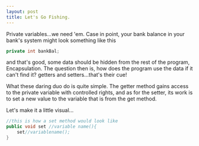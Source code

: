 ```yaml
---
layout: post
title: Let's Go Fishing.
---
```


Private variables...we need 'em. Case in point, your bank balance in your bank's system might look something like this

```java
private int bankBal;
```

and that's good, some data should be hidden from the rest of the program, Encapsulation. The question then is, how does the program use the data if it can't find it? getters and setters...that's their cue!

What these daring duo do is quite simple. The getter method gains access to the private variable with controlled rights, and as for the setter, its work is to set a new value to the variable that is from the get method.

Let's make it a little visual...

```java
//this is how a set method would look like
public void set //variable name(){
    set//variablename();
}
```